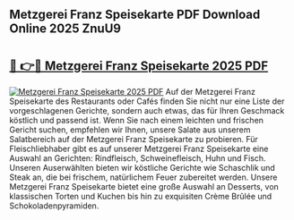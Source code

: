 ## Metzgerei Franz Speisekarte PDF Download Online 2025 ZnuU9

# <h2><a href="http://gcdeccl.nevu.top/?p=Metzgerei+Franz+Speisekarte">🔗 👉🔴 Metzgerei Franz Speisekarte 2025 PDF</a></h2>

[![Metzgerei Franz Speisekarte 2025 PDF](https://i.imgur.com/dBaPXMq.png)](http://gcdeccl.nevu.top/?p=Metzgerei+Franz+Speisekarte)
Auf der Metzgerei Franz Speisekarte des Restaurants oder Cafés finden Sie nicht nur eine Liste der vorgeschlagenen Gerichte, sondern auch etwas, das für Ihren Geschmack köstlich und passend ist. Wenn Sie nach einem leichten und frischen Gericht suchen, empfehlen wir Ihnen, unsere Salate aus unserem Salatbereich auf der Metzgerei Franz Speisekarte zu probieren. Für Fleischliebhaber gibt es auf unserer Metzgerei Franz Speisekarte eine Auswahl an Gerichten: Rindfleisch, Schweinefleisch, Huhn und Fisch. Unseren Auserwählten bieten wir köstliche Gerichte wie Schaschlik und Steak an, die bei frischem, natürlichem Feuer zubereitet werden. Unsere Metzgerei Franz Speisekarte bietet eine große Auswahl an Desserts, von klassischen Torten und Kuchen bis hin zu exquisiten Crème Brûlée und Schokoladenpyramiden.
